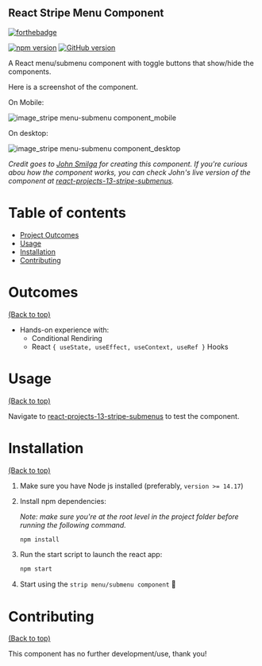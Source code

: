 ## React Stripe Menu Component

[![forthebadge](https://forthebadge.com/images/badges/works-on-my-machine.svg)](https://forthebadge.com)

[![npm version](https://badge.fury.io/js/react.svg)](https://badge.fury.io/js/react)
[![GitHub version](https://badge.fury.io/gh/yasir-isse%2Freact-tours-app.svg)](https://badge.fury.io/gh/yasir-isse%2Freact-tours-app)

A React menu/submenu component with toggle buttons that show/hide the components.

Here is a screenshot of the component.

On Mobile:

![image_stripe menu-submenu component_mobile](https://user-images.githubusercontent.com/77013296/172307353-719858df-8b0b-494b-8f91-d53245665279.png)


On desktop:

![image_stripe menu-submenu component_desktop](https://user-images.githubusercontent.com/77013296/172307043-8f82cd07-00d8-42d5-8ed9-7dcc106ed9d1.png)


_Credit goes to [John Smilga](https://github.com/john-smilga) for creating this component. If you're curious abou how the component works, you can check John's live version of the component at [react-projects-13-stripe-submenus](https://react-projects-13-stripe-submenus.netlify.app/)._

# Table of contents

- [Project Outcomes](#outcomes)
- [Usage](#usage)
- [Installation](#installation)
- [Contributing](#contributing)

# Outcomes

[(Back to top)](#table-of-contents)

- Hands-on experience with:
  - Conditional Rendiring
  - React `{ useState, useEffect, useContext, useRef }` Hooks

# Usage

[(Back to top)](#table-of-contents)

Navigate to [react-projects-13-stripe-submenus](https://react-projects-13-stripe-submenus.netlify.app/) to test the component.

# Installation

[(Back to top)](#table-of-contents)

1. Make sure you have Node js installed (preferably, `version >= 14.17`)

2. Install npm dependencies:

   _Note: make sure you're at the root level in the project folder before running the following command._

   ```bash
   npm install
   ```

3. Run the start script to launch the react app:

   ```bash
   npm start
   ```

4. Start using the `strip menu/submenu component` :tada:

# Contributing

[(Back to top)](#table-of-contents)

This component has no further development/use, thank you!

